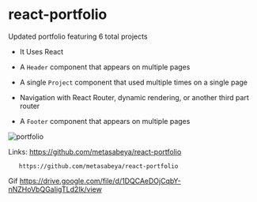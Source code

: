 # react-portfolio
 Updated portfolio featuring 6 total projects

* It  Uses React

* A `Header` component that appears on multiple pages

* A single `Project` component that  used multiple times on a single page 

* Navigation with React Router, dynamic rendering, or another third part router

* A `Footer` component that appears on multiple pages


![portfolio](https://user-images.githubusercontent.com/65740871/99138682-9dd00800-25ef-11eb-9585-86c601b78006.gif)







Links: https://github.com/metasabeya/react-portfolio
 
       https://github.com/metasabeya/react-portfolio

Gif https://drive.google.com/file/d/1DQCAeDOjCqbY-nNZHoVbQGaIigTLd2Ik/view
